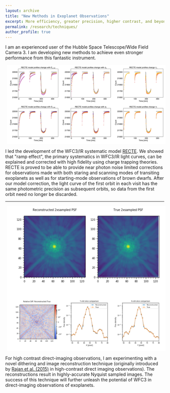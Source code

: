 ```yaml
---
layout: archive
title: "New Methods in Exoplanet Observations"
excerpt: More efficiency, greater precision, higher contrast, and beyond!<br/><img src="/images/Hubble.jpg" width=400 style='vertical-align:bottom;margin:5px 5px;display:block'>
permalink: /research/techniques/
author_profile: true
---
```


I am an experienced user of the Hubble Space Telescope/Wide Field Camera 3. I am developing new methods to achieve even stronger performance from this fantastic instrument.

<img src="/images/RECTE.png" width=800 style='vertical-align:bottom;margin:5px 5px;display:block'>

I led the development of the WFC3/IR systematic model [RECTE](https://ui.adsabs.harvard.edu/abs/2017AJ....153..243Z/abstract). We showed that "ramp effect", the primary systematics in WFC3/IR light curves, can be explained and corrected with high fidelity using charge trapping theories. RECTE is proved to be able to provide near photon noise limited corrections for observations made with both staring and scanning modes of transiting exoplanets as well as for starting-mode observations of brown dwarfs. After our model correction, the light curve of the first orbit in each visit has the same photometric precision as subsequent orbits, so data from the first orbit need no longer be discarded. 

********

<img src="/images/PSF_reconstruction.png" width=800 style='vertical-align:bottom;margin:5px 5px;display:block'>

For high contrast direct-imaging observations, I am experimenting with a novel dithering and image reconstruction technique (originally introduced by [Rajan et al. (2015)](https://iopscience.iop.org/article/10.1088/2041-8205/809/2/L33/) in high-contrast direct imaging observations). The reconstructions result in highly-accurate Nyquist sampled images. The success of this technique will further unleash the potential of WFC3 in direct-imaging observations of exoplanets.
